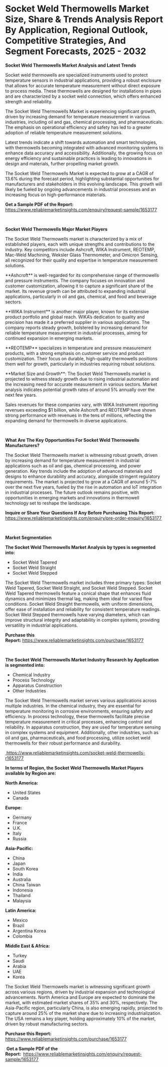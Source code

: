 <p><h1>Socket Weld Thermowells Market Size, Share & Trends Analysis Report By Application, Regional Outlook, Competitive Strategies, And Segment Forecasts, 2025 - 2032</h1></p><p><strong>Socket Weld Thermowells Market Analysis and Latest Trends</strong></p>
<p><p>Socket weld thermowells are specialized instruments used to protect temperature sensors in industrial applications, providing a robust enclosure that allows for accurate temperature measurement without direct exposure to process media. These thermowells are designed for installations in pipes and are characterized by a socket weld connection, which offers enhanced strength and reliability.</p><p>The Socket Weld Thermowells Market is experiencing significant growth, driven by increasing demand for temperature measurement in various industries, including oil and gas, chemical processing, and pharmaceuticals. The emphasis on operational efficiency and safety has led to a greater adoption of reliable temperature measurement solutions.</p><p>Latest trends indicate a shift towards automation and smart technologies, with thermowells becoming integrated with advanced monitoring systems to enhance data accuracy and accessibility. Additionally, the growing focus on energy efficiency and sustainable practices is leading to innovations in design and materials, further propelling market growth.</p><p>The Socket Weld Thermowells Market is expected to grow at a CAGR of 13.6% during the forecast period, highlighting substantial opportunities for manufacturers and stakeholders in this evolving landscape. This growth will likely be fueled by ongoing advancements in industrial processes and an increasing focus on high-performance materials.</p></p>
<p><strong>Get a Sample PDF of the Report:&nbsp;</strong> <a href="https://www.reliablemarketinsights.com/enquiry/request-sample/1653177?utm_campaign=3715&utm_medium=2&utm_source=Github&utm_content=ia&utm_term=16042025&utm_id=socket-weld-thermowells">https://www.reliablemarketinsights.com/enquiry/request-sample/1653177</a></p>
<p>&nbsp;</p>
<p><strong>Socket Weld Thermowells Major Market Players</strong></p>
<p><p>The Socket Weld Thermowells market is characterized by a mix of established players, each with unique strengths and contributions to the industry. Key competitors include Ashcroft, WIKA Instrument, REOTEMP, Mac-Weld Machining, Weksler Glass Thermometer, and Omicron Sensing, all recognized for their quality and expertise in temperature measurement solutions.</p><p>**Ashcroft** is well-regarded for its comprehensive range of thermowells and pressure instruments. The company focuses on innovation and customer customization, allowing it to capture a significant share of the market. Its revenue growth can be attributed to expanding industrial applications, particularly in oil and gas, chemical, and food and beverage sectors. </p><p>**WIKA Instrument** is another major player, known for its extensive product portfolio and global reach. WIKA’s dedication to quality and precision has made it a preferred supplier in various applications. The company reports steady growth, bolstered by increasing demand for reliable temperature measurement in industrial processes, aiming for continued expansion in emerging markets.</p><p>**REOTEMP** specializes in temperature and pressure measurement products, with a strong emphasis on customer service and product customization. Their focus on durable, high-quality thermowells positions them well for growth, particularly in industries requiring robust solutions.</p><p>**Market Size and Growth**: The Socket Weld Thermowells market is projected to witness steady growth due to rising industrial automation and the increasing need for accurate measurement in various sectors. Market analysis indicates potential growth rates of around 5% annually over the next few years.</p><p>Sales revenues for these companies vary, with WIKA Instrument reporting revenues exceeding $1 billion, while Ashcroft and REOTEMP have shown strong performance with revenues in the tens of millions, reflecting the expanding demand for thermowells in diverse applications.</p></p>
<p>&nbsp;</p>
<p><strong>What Are The Key Opportunities For Socket Weld Thermowells Manufacturers?</strong></p>
<p><p>The Socket Weld Thermowells market is witnessing robust growth, driven by increasing demand for temperature measurement in industrial applications such as oil and gas, chemical processing, and power generation. Key trends include the adoption of advanced materials and designs to enhance durability and accuracy, alongside stringent regulatory requirements. The market is projected to grow at a CAGR of around 5-7% over the next five years, fueled by the rise in automation and IoT integration in industrial processes. The future outlook remains positive, with opportunities in emerging markets and innovations in thermowell technology set to reshape the landscape.</p></p>
<p><strong>Inquire or Share Your Questions If Any Before Purchasing This Report:</strong> <a href="https://www.reliablemarketinsights.com/enquiry/pre-order-enquiry/1653177?utm_campaign=3715&utm_medium=2&utm_source=Github&utm_content=ia&utm_term=16042025&utm_id=socket-weld-thermowells">https://www.reliablemarketinsights.com/enquiry/pre-order-enquiry/1653177</a></p>
<p>&nbsp;</p>
<p><strong>Market Segmentation</strong></p>
<p><strong>The Socket Weld Thermowells Market Analysis by types is segmented into:</strong></p>
<p><ul><li>Socket Weld Tapered</li><li>Socket Weld Straight</li><li>Socket Weld Stepped</li></ul></p>
<p><p>The Socket Weld Thermowells market includes three primary types: Socket Weld Tapered, Socket Weld Straight, and Socket Weld Stepped. Socket Weld Tapered thermowells feature a conical shape that enhances fluid dynamics and minimizes thermal lag, making them ideal for varied flow conditions. Socket Weld Straight thermowells, with uniform dimensions, offer ease of installation and reliability for consistent temperature readings. Socket Weld Stepped thermowells have varying diameters, which can improve structural integrity and adaptability in complex systems, providing versatility in industrial applications.</p></p>
<p><strong>Purchase this Report:&nbsp;</strong><a href="https://www.reliablemarketinsights.com/purchase/1653177?utm_campaign=3715&utm_medium=2&utm_source=Github&utm_content=ia&utm_term=16042025&utm_id=socket-weld-thermowells">https://www.reliablemarketinsights.com/purchase/1653177</a></p>
<p>&nbsp;</p>
<p><strong>The Socket Weld Thermowells Market Industry Research by Application is segmented into:</strong></p>
<p><ul><li>Chemical Industry</li><li>Process Technology</li><li>Apparatus Construction</li><li>Other Industries</li></ul></p>
<p><p>The Socket Weld Thermowells market serves various applications across multiple industries. In the chemical industry, they are essential for temperature monitoring in corrosive environments, ensuring safety and efficiency. In process technology, these thermowells facilitate precise temperature measurement in critical processes, enhancing control and reliability. In apparatus construction, they are used for temperature sensing in complex systems and equipment. Additionally, other industries, such as oil and gas, pharmaceuticals, and food processing, utilize socket weld thermowells for their robust performance and durability.</p></p>
<p><a href="https://www.reliablemarketinsights.com/socket-weld-thermowells-r1653177?utm_campaign=3715&utm_medium=2&utm_source=Github&utm_content=ia&utm_term=16042025&utm_id=socket-weld-thermowells">&nbsp;https://www.reliablemarketinsights.com/socket-weld-thermowells-r1653177</a></p>
<p><strong>In terms of Region, the Socket Weld Thermowells Market Players available by Region are:</strong></p>
<p>
    <p> <strong> North America: </strong>
        <ul>
            <li>United States</li>
            <li>Canada</li>
        </ul>
        </p> 
    <p> <strong> Europe: </strong>
        <ul>
            <li>Germany</li>
            <li>France</li>
            <li>U.K.</li>
            <li>Italy</li>
            <li>Russia</li>
        </ul>
        </p> 
    <p> <strong> Asia-Pacific: </strong>
        <ul>
            <li>China</li>
            <li>Japan</li>
            <li>South Korea</li>
            <li>India</li>
            <li>Australia</li>
            <li>China Taiwan</li>
            <li>Indonesia</li>
            <li>Thailand</li>
            <li>Malaysia</li>
        </ul>
        </p> 
    <p> <strong> Latin America: </strong>
        <ul>
            <li>Mexico</li>
            <li>Brazil</li>
            <li>Argentina Korea</li>
            <li>Colombia</li>
        </ul>
        </p> 
    <p> <strong> Middle East & Africa: </strong>
        <ul>
            <li>Turkey</li>
            <li>Saudi</li>
            <li>Arabia</li>
            <li>UAE</li>
            <li>Korea</li>
        </ul>
    </p>
    </p>
<p><p>The Socket Weld Thermowells market is witnessing significant growth across various regions, driven by industrial expansion and technological advancements. North America and Europe are expected to dominate the market, with estimated market shares of 35% and 30%, respectively. The Asia-Pacific region, particularly China, is also emerging rapidly, projected to capture around 25% of the market share due to increasing industrialization. The USA remains a key player, holding approximately 10% of the market, driven by robust manufacturing sectors.</p></p>
<p><strong>Purchase this Report: </strong><a href="https://www.reliablemarketinsights.com/purchase/1653177?utm_campaign=3715&utm_medium=2&utm_source=Github&utm_content=ia&utm_term=16042025&utm_id=socket-weld-thermowells">https://www.reliablemarketinsights.com/purchase/1653177</a></p>
<p>&nbsp;<strong>Get a Sample PDF of the Report:&nbsp;&nbsp;</strong><a href="https://www.reliablemarketinsights.com/enquiry/request-sample/1653177?utm_campaign=3715&utm_medium=2&utm_source=Github&utm_content=ia&utm_term=16042025&utm_id=socket-weld-thermowells">https://www.reliablemarketinsights.com/enquiry/request-sample/1653177</a></p>
<p><strong></strong></p>
<p><p></p><p></p><p></p></p>